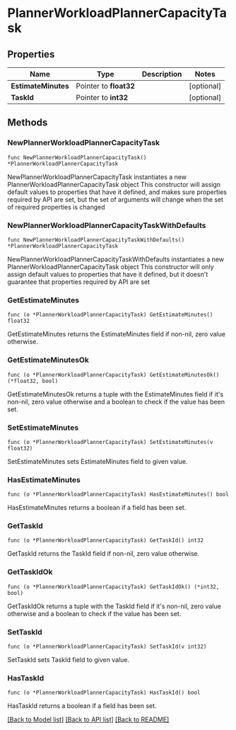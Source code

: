 # PlannerWorkloadPlannerCapacityTask

## Properties

Name | Type | Description | Notes
------------ | ------------- | ------------- | -------------
**EstimateMinutes** | Pointer to **float32** |  | [optional] 
**TaskId** | Pointer to **int32** |  | [optional] 

## Methods

### NewPlannerWorkloadPlannerCapacityTask

`func NewPlannerWorkloadPlannerCapacityTask() *PlannerWorkloadPlannerCapacityTask`

NewPlannerWorkloadPlannerCapacityTask instantiates a new PlannerWorkloadPlannerCapacityTask object
This constructor will assign default values to properties that have it defined,
and makes sure properties required by API are set, but the set of arguments
will change when the set of required properties is changed

### NewPlannerWorkloadPlannerCapacityTaskWithDefaults

`func NewPlannerWorkloadPlannerCapacityTaskWithDefaults() *PlannerWorkloadPlannerCapacityTask`

NewPlannerWorkloadPlannerCapacityTaskWithDefaults instantiates a new PlannerWorkloadPlannerCapacityTask object
This constructor will only assign default values to properties that have it defined,
but it doesn't guarantee that properties required by API are set

### GetEstimateMinutes

`func (o *PlannerWorkloadPlannerCapacityTask) GetEstimateMinutes() float32`

GetEstimateMinutes returns the EstimateMinutes field if non-nil, zero value otherwise.

### GetEstimateMinutesOk

`func (o *PlannerWorkloadPlannerCapacityTask) GetEstimateMinutesOk() (*float32, bool)`

GetEstimateMinutesOk returns a tuple with the EstimateMinutes field if it's non-nil, zero value otherwise
and a boolean to check if the value has been set.

### SetEstimateMinutes

`func (o *PlannerWorkloadPlannerCapacityTask) SetEstimateMinutes(v float32)`

SetEstimateMinutes sets EstimateMinutes field to given value.

### HasEstimateMinutes

`func (o *PlannerWorkloadPlannerCapacityTask) HasEstimateMinutes() bool`

HasEstimateMinutes returns a boolean if a field has been set.

### GetTaskId

`func (o *PlannerWorkloadPlannerCapacityTask) GetTaskId() int32`

GetTaskId returns the TaskId field if non-nil, zero value otherwise.

### GetTaskIdOk

`func (o *PlannerWorkloadPlannerCapacityTask) GetTaskIdOk() (*int32, bool)`

GetTaskIdOk returns a tuple with the TaskId field if it's non-nil, zero value otherwise
and a boolean to check if the value has been set.

### SetTaskId

`func (o *PlannerWorkloadPlannerCapacityTask) SetTaskId(v int32)`

SetTaskId sets TaskId field to given value.

### HasTaskId

`func (o *PlannerWorkloadPlannerCapacityTask) HasTaskId() bool`

HasTaskId returns a boolean if a field has been set.


[[Back to Model list]](../README.md#documentation-for-models) [[Back to API list]](../README.md#documentation-for-api-endpoints) [[Back to README]](../README.md)


